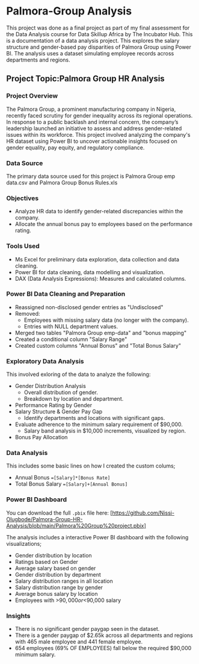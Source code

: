 # Palmora-Group Analysis
This project was done as a final project as part of my final assessment for the Data Analysis course for Data Skillup Africa by The Incubator Hub.
This is a documentation of a data analysis project. This explores the salary structure and gender-based pay disparities of Palmora Group using Power BI. The analysis uses a dataset simulating employee records across departments and regions. 

## Project Topic:Palmora Group HR Analysis

### Project Overview
The Palmora Group, a prominent manufacturing company in Nigeria, recently faced scrutiny for gender inequality across its regional operations. In response to a public backlash and internal concern, the company’s leadership launched an initiative to assess and address gender-related issues within its workforce.
This project involved analyzing the company's HR dataset using Power BI to uncover actionable insights focused on gender equality, pay equity, and regulatory compliance.

### Data Source
The primary data source used for this project is Palmora Group emp data.csv and Palmora Group Bonus Rules.xls

### Objectives
- Analyze HR data to identify gender-related discrepancies within the company.
- Allocate the annual bonus pay to employees based on the performance rating.
 
### Tools Used
- Ms Excel for preliminary data exploration, data collection and data cleaning.
- Power BI for data cleaning, data modelling and visualization.
- DAX (Data Analysis Expressions): Measures and calculated columns.

### Power BI Data Cleaning and Preparation
  - Reassigned non-disclosed gender entries as "Undisclosed"
  - Removed:
    -  Employees with missing salary data (no longer with the company).
    -  Entries with NULL department values.
  - Merged two tables "Palmora Group emp-data" and "bonus mapping"
  - Created a conditional column "Salary Range"
  - Created custom columns "Annual Bonus" and "Total Bonus Salary"
   
### Exploratory Data Analysis
This involved exloring of the data to analyze the following:
- Gender Distribution Analysis
   - Overall distribution of gender.
   - Breakdown by location and department.
- Performance Rating by Gender
- Salary Structure & Gender Pay Gap
  - Identify departments and locations with significant gaps.
- Evaluate adherence to the minimum salary requirement of $90,000.
  - Salary band analysis in $10,000 increments, visualized by region.
- Bonus Pay Allocation

### Data Analysis
This includes some basic lines on how I created the custom colums;
- Annual Bonus
``` =[Salary]*[Bonus Rate] ```
- Total Bonus Salary
```=[Salary]+[Annual Bonus] ```

### Power BI Dashboard
You can download the full `.pbix` file here: [https://github.com/Nissi-Olugbode/Palmora-Group-HR-Analysis/blob/main/Palmora%20Group%20project.pbix]

The analysis includes a interactive Power BI dashboard with the following visualizations;
- Gender distribution by location
- Ratings based on Gender
- Average salary based on gender
- Gender distribution by department
- Salary distribution ranges in all location
- Salary distribution range by gender
- Average bonus salary by location
- Employees with >$90,000 or <$90,000 salary

### Insights
- There is no significant gender paygap seen in the dataset.
- There is a gender paygap of $2.65k across all departments and regions with 465 male employee and 441 female employee.
- 654 employees (69% OF EMPLOYEES) fall below the required $90,000 minimum salary.



